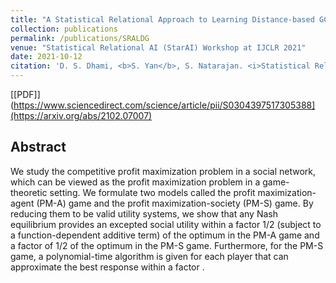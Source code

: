 ```yaml
---
title: "A Statistical Relational Approach to Learning Distance-based GCNs"
collection: publications
permalink: /publications/SRALDG
venue: "Statistical Relational AI (StarAI) Workshop at IJCLR 2021"
date: 2021-10-12
citation: 'D. S. Dhami, <b>S. Yan</b>, S. Natarajan. <i>Statistical Relational AI (StarAI) Workshop at IJCLR 2021</i>.'
---
```


[[PDF]](https://www.sciencedirect.com/science/article/pii/S0304397517305388](https://arxiv.org/abs/2102.07007)

## Abstract
We study the competitive profit maximization problem in a social network, which can be viewed as the profit maximization problem in a game-theoretic setting. We formulate two models called the profit maximization-agent (PM-A) game and the profit maximization-society (PM-S) game. By reducing them to be valid utility systems, we show that any Nash equilibrium provides an excepted social utility within a factor 1/2 (subject to a function-dependent additive term) of the optimum in the PM-A game and a factor of 1/2 of the optimum in the PM-S game. Furthermore, for the PM-S game, a polynomial-time algorithm is given for each player that can approximate the best response within a factor .


